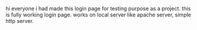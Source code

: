 hi everyone i had made this login page for testing purpose as a project.
this is fully working login page.
works on local server like apache server, simple http server. 

